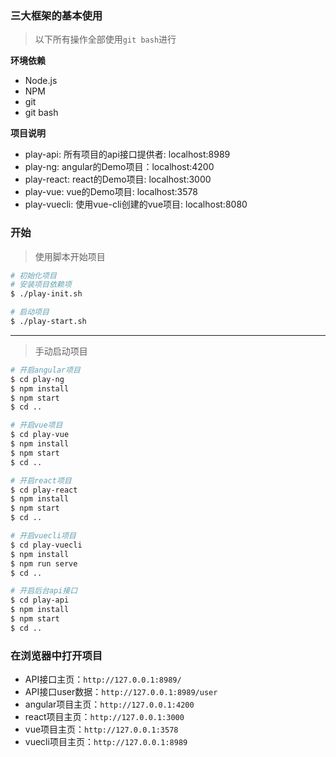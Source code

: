 ### 三大框架的基本使用

> 以下所有操作全部使用`git bash`进行

**环境依赖**

* Node.js
* NPM
* git
* git bash

**项目说明**

* play-api: 所有项目的api接口提供者: localhost:8989
* play-ng: angular的Demo项目：localhost:4200
* play-react: react的Demo项目: localhost:3000
* play-vue: vue的Demo项目: localhost:3578
* play-vuecli: 使用vue-cli创建的vue项目: localhost:8080

### 开始

> 使用脚本开始项目

```bash
# 初始化项目
# 安装项目依赖项
$ ./play-init.sh

# 启动项目
$ ./play-start.sh
```

---

> 手动启动项目

```bash
# 开启angular项目
$ cd play-ng 
$ npm install
$ npm start
$ cd ..

# 开启vue项目
$ cd play-vue 
$ npm install
$ npm start
$ cd ..

# 开启react项目
$ cd play-react 
$ npm install
$ npm start
$ cd ..

# 开启vuecli项目
$ cd play-vuecli 
$ npm install
$ npm run serve
$ cd ..

# 开启后台api接口
$ cd play-api 
$ npm install
$ npm start
$ cd ..
```

### 在浏览器中打开项目

* API接口主页：`http://127.0.0.1:8989/`
* API接口user数据：`http://127.0.0.1:8989/user`
* angular项目主页：`http://127.0.0.1:4200`
* react项目主页：`http://127.0.0.1:3000`
* vue项目主页：`http://127.0.0.1:3578`
* vuecli项目主页：`http://127.0.0.1:8989`
